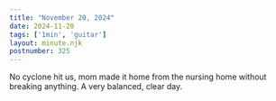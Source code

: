 ```yaml
---
title: "November 20, 2024"
date: 2024-11-20
tags: ['1min', 'guitar']
layout: minute.njk
postnumber: 325
---
```

No cyclone hit us, mom made it home from the nursing home without breaking anything. A very balanced, clear day. 
